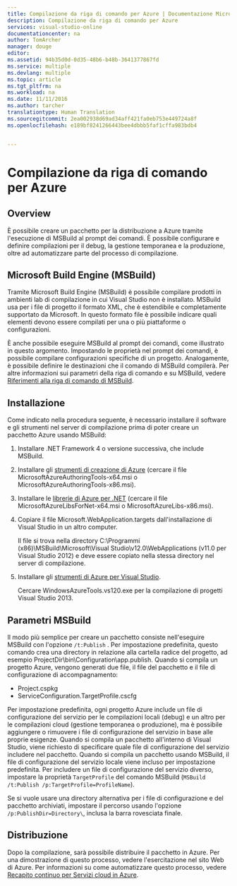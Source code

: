 ```yaml
---
title: Compilazione da riga di comando per Azure | Documentazione Microsoft
description: Compilazione da riga di comando per Azure
services: visual-studio-online
documentationcenter: na
author: TomArcher
manager: douge
editor: 
ms.assetid: 94b35d0d-0d35-48b6-b48b-3641377867fd
ms.service: multiple
ms.devlang: multiple
ms.topic: article
ms.tgt_pltfrm: na
ms.workload: na
ms.date: 11/11/2016
ms.author: tarcher
translationtype: Human Translation
ms.sourcegitcommit: 2ea002938d69ad34aff421fa0eb753e449724a8f
ms.openlocfilehash: e189bf8241266443bee4dbbb5faf1cffa983bdb4


---
```

# <a name="command-line-build-for-azure"></a>Compilazione da riga di comando per Azure
## <a name="overview"></a>Overview
È possibile creare un pacchetto per la distribuzione a Azure tramite l'esecuzione di MSBuild al prompt dei comandi. È possibile configurare e definire compilazioni per il debug, la gestione temporanea e la produzione, oltre ad automatizzare parte del processo di compilazione.

## <a name="microsoft-build-engine-msbuild"></a>Microsoft Build Engine (MSBuild)
Tramite Microsoft Build Engine (MSBuild) è possibile compilare prodotti in ambienti lab di compilazione in cui Visual Studio non è installato. MSBuild usa per i file di progetto il formato XML, che è estendibile e completamente supportato da Microsoft. In questo formato file è possibile indicare quali elementi devono essere compilati per una o più piattaforme o configurazioni.

È anche possibile eseguire MSBuild al prompt dei comandi, come illustrato in questo argomento. Impostando le proprietà nel prompt dei comandi, è possibile compilare configurazioni specifiche di un progetto. Analogamente, è possibile definire le destinazioni che il comando di MSBuild compilerà. Per altre informazioni sui parametri della riga di comando e su MSBuild, vedere [Riferimenti alla riga di comando di MSBuild](https://msdn.microsoft.com/library/ms164311.aspx).

## <a name="installation"></a>Installazione
Come indicato nella procedura seguente, è necessario installare il software e gli strumenti nel server di compilazione prima di poter creare un pacchetto Azure usando MSBuild:

1. Installare .NET Framework 4 o versione successiva, che include MSBuild.
2. Installare gli [strumenti di creazione di Azure](http://go.microsoft.com/fwlink/?LinkId=394615) (cercare il file MicrosoftAzureAuthoringTools-x64.msi o MicrosoftAzureAuthoringTools-x86.msi).
3. Installare le [librerie di Azure per .NET](http://go.microsoft.com/fwlink/?LinkId=394616) (cercare il file MicrosoftAzureLibsForNet-x64.msi o MicrosoftAzureLibs-x86.msi).
4. Copiare il file Microsoft.WebApplication.targets dall'installazione di Visual Studio in un altro computer.
   
    Il file si trova nella directory C:\Programmi (x86)\MSBuild\Microsoft\Visual Studio\v12.0\WebApplications (v11.0 per Visual Studio 2012) e deve essere copiato nella stessa directory nel server di compilazione.
5. Installare gli [strumenti di Azure per Visual Studio](http://go.microsoft.com/fwlink/?LinkId=394616).
   
    Cercare WindowsAzureTools.vs120.exe per la compilazione di progetti Visual Studio 2013.

## <a name="msbuild-parameters"></a>Parametri MSBuild
Il modo più semplice per creare un pacchetto consiste nell'eseguire MSBuild con l'opzione `/t:Publish` . Per impostazione predefinita, questo comando crea una directory in relazione alla cartella radice del progetto, ad esempio ProjectDir\bin\Configuration\app.publish\. Quando si compila un progetto Azure, vengono generati due file, il file del pacchetto e il file di configurazione di accompagnamento:

* Project.cspkg
* ServiceConfiguration.TargetProfile.cscfg

Per impostazione predefinita, ogni progetto Azure include un file di configurazione del servizio per le compilazioni locali (debug) e un altro per le compilazioni cloud (gestione temporanea o produzione), ma è possibile aggiungere o rimuovere i file di configurazione del servizio in base alle proprie esigenze. Quando si compila un pacchetto all'interno di Visual Studio, viene richiesto di specificare quale file di configurazione del servizio includere nel pacchetto. Quando si compila un pacchetto usando MSBuild, il file di configurazione del servizio locale viene incluso per impostazione predefinita. Per includere un file di configurazione del servizio diverso, impostare la proprietà `TargetProfile` del comando MSBuild (`MSBuild /t:Publish /p:TargetProfile=ProfileName`).

Se si vuole usare una directory alternativa per i file di configurazione e del pacchetto archiviati, impostare il percorso usando l'opzione `/p:PublishDir=Directory\`, inclusa la barra rovesciata finale.

## <a name="deployment"></a>Distribuzione
Dopo la compilazione, sarà possibile distribuire il pacchetto in Azure. Per una dimostrazione di questo processo, vedere l'esercitazione nel sito Web di Azure. Per informazioni su come automatizzare questo processo, vedere [Recapito continuo per Servizi cloud in Azure](cloud-services/cloud-services-dotnet-continuous-delivery.md).




<!--HONumber=Nov16_HO3-->


